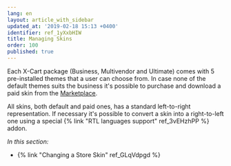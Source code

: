 ```yaml
---
lang: en
layout: article_with_sidebar
updated_at: '2019-02-18 15:13 +0400'
identifier: ref_1yXxbHIW
title: Managing Skins
order: 100
published: true
---
```


Each X-Cart package (Business, Multivendor and Ultimate) comes with 5 pre-installed themes that a user can choose from. In case none of the default themes suits the business it's possible to purchase and download a paid skin from the [Marketplace](https://market.x-cart.com/ecommerce-templates/ "Managing Skins"). 

All skins, both default and paid ones, has a standard left-to-right representation. If necessary it's possible to convert a skin into a right-to-left one using a special {% link "RTL languages support" ref_3vEHzhPP %} addon.

_In this section:_

*  {% link "Changing a Store Skin" ref_GLqVdpgd %}